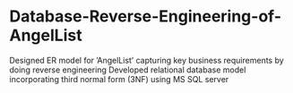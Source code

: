 # Database-Reverse-Engineering-of-AngelList
Designed ER model for ’AngelList’ capturing key business requirements by doing reverse engineering
Developed relational database model incorporating third normal form (3NF) using MS SQL server
